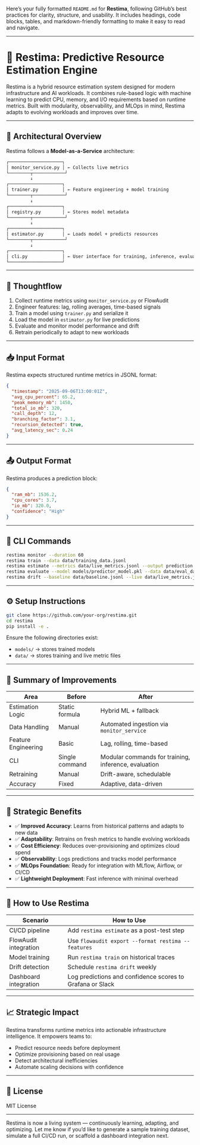 Here’s your fully formatted `README.md` for **Restima**, following GitHub’s best practices for clarity, structure, and usability. It includes headings, code blocks, tables, and markdown-friendly formatting to make it easy to read and navigate.

---

# 🧠 Restima: Predictive Resource Estimation Engine

Restima is a hybrid resource estimation system designed for modern infrastructure and AI workloads. It combines rule-based logic with machine learning to predict CPU, memory, and I/O requirements based on runtime metrics. Built with modularity, observability, and MLOps in mind, Restima adapts to evolving workloads and improves over time.

---

## 📐 Architectural Overview

Restima follows a **Model-as-a-Service** architecture:

```markdown
┌────────────────────┐
│ monitor_service.py │ ← Collects live metrics
└────────┬────────────┘
         ↓
┌────────────────────┐
│ trainer.py         │ ← Feature engineering + model training
└────────┬────────────┘
         ↓
┌────────────────────┐
│ registry.py        │ ← Stores model metadata
└────────┬────────────┘
         ↓
┌────────────────────┐
│ estimator.py       │ ← Loads model + predicts resources
└────────┬────────────┘
         ↓
┌────────────────────┐
│ cli.py             │ ← User interface for training, inference, evaluation
└────────────────────┘
```

---

## 🧠 Thoughtflow

1. Collect runtime metrics using `monitor_service.py` or FlowAudit  
2. Engineer features: lag, rolling averages, time-based signals  
3. Train a model using `trainer.py` and serialize it  
4. Load the model in `estimator.py` for live predictions  
5. Evaluate and monitor model performance and drift  
6. Retrain periodically to adapt to new workloads  

---

## 📥 Input Format

Restima expects structured runtime metrics in JSONL format:

```json
{
  "timestamp": "2025-09-06T13:00:01Z",
  "avg_cpu_percent": 65.2,
  "peak_memory_mb": 1450,
  "total_io_mb": 320,
  "call_depth": 12,
  "branching_factor": 3.1,
  "recursion_detected": true,
  "avg_latency_sec": 0.24
}
```

---

## 📤 Output Format

Restima produces a prediction block:

```json
{
  "ram_mb": 1536.2,
  "cpu_cores": 3.7,
  "io_mb": 320.0,
  "confidence": "High"
}
```

---

## 🧪 CLI Commands

```bash
restima monitor --duration 60
restima train --data data/training_data.jsonl
restima estimate --metrics data/live_metrics.jsonl --output prediction.json
restima evaluate --model models/predictor_model.pkl --data data/eval_data.jsonl
restima drift --baseline data/baseline.jsonl --live data/live_metrics.jsonl
```

---

## ⚙️ Setup Instructions

```bash
git clone https://github.com/your-org/restima.git
cd restima
pip install -e .
```

Ensure the following directories exist:

- `models/` → stores trained models  
- `data/` → stores training and live metric files  

---

## 🔁 Summary of Improvements

| Area               | Before           | After                                      |
|--------------------|------------------|---------------------------------------------|
| Estimation Logic   | Static formula   | Hybrid ML + fallback                        |
| Data Handling      | Manual           | Automated ingestion via `monitor_service`   |
| Feature Engineering| Basic            | Lag, rolling, time-based                    |
| CLI                | Single command   | Modular commands for training, inference, evaluation |
| Retraining         | Manual           | Drift-aware, schedulable                    |
| Accuracy           | Fixed            | Adaptive, data-driven                       |

---

## 🧠 Strategic Benefits

- ✅ **Improved Accuracy**: Learns from historical patterns and adapts to new data  
- ✅ **Adaptability**: Retrains on fresh metrics to handle evolving workloads  
- ✅ **Cost Efficiency**: Reduces over-provisioning and optimizes cloud spend  
- ✅ **Observability**: Logs predictions and tracks model performance  
- ✅ **MLOps Foundation**: Ready for integration with MLflow, Airflow, or CI/CD  
- ✅ **Lightweight Deployment**: Fast inference with minimal overhead  

---

## 🧰 How to Use Restima

| Scenario              | How to Use                                                  |
|-----------------------|-------------------------------------------------------------|
| CI/CD pipeline        | Add `restima estimate` as a post-test step                  |
| FlowAudit integration | Use `flowaudit export --format restima --features`          |
| Model training        | Run `restima train` on historical traces                    |
| Drift detection       | Schedule `restima drift` weekly                             |
| Dashboard integration | Log predictions and confidence scores to Grafana or Slack   |

---

## 📈 Strategic Impact

Restima transforms runtime metrics into actionable infrastructure intelligence. It empowers teams to:

- Predict resource needs before deployment  
- Optimize provisioning based on real usage  
- Detect architectural inefficiencies  
- Automate scaling decisions with confidence  

---

## 📃 License

MIT License

---

Restima is now a living system — continuously learning, adapting, and optimizing. Let me know if you’d like to generate a sample training dataset, simulate a full CI/CD run, or scaffold a dashboard integration next.


